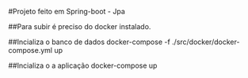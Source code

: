 
#Projeto feito em Spring-boot - Jpa

##Para subir é preciso do docker instalado.

##Incializa o banco de dados
docker-compose -f ./src/docker/docker-compose.yml up


##Incializa o a aplicação
docker-compose up
